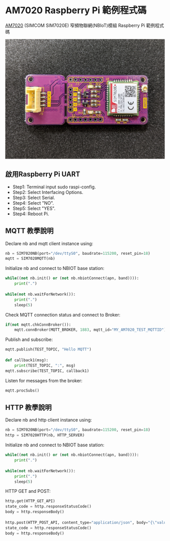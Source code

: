 # AM7020 Raspberry Pi 範例程式碼
 [AM7020](https://atticedu.com/index.php/am7020.html) (SIMCOM SIM7020E) 窄頻物聯網(NBIoT)模組 Raspberry Pi 範例程式碼
 
  ![AM7020](images/am7020_front.jpg)
 ## 啟用Raspberry Pi UART
 * Step1: Terminal input sudo raspi-config.
 * Step2: Select Interfacing Options.
 * Step3: Select Serial.
 * Step4: Select "NO".
 * Step5: Select "YES".
 * Step4: Reboot Pi.
 
 ## MQTT 教學說明
 Declare nb and mqtt client instance using:
 ```Python
 nb = SIM7020NB(port="/dev/ttyS0", baudrate=115200, reset_pin=18)
 mqtt = SIM7020MQTT(nb)
 ```
 Initialize nb and connect to NBIOT base station:
 ```Python
 while((not nb.init() or (not nb.nbiotConnect(apn, band)))):
     print(".")
 
 while(not nb.waitForNetwork()):
     print(".")
     sleep(5)
 ```
 Check MQTT connection status and connect to Broker:
 ```Python
 if(not mqtt.chkConnBroker()):
     mqtt.connBroker(MQTT_BROKER, 1883, mqtt_id="MY_AM7020_TEST_MQTTID")
 ```
 Publish and subscribe:
 ```Python
 mqtt.publish(TEST_TOPIC, "Hello MQTT")
 
 def callback1(msg):
     print(TEST_TOPIC, ":", msg)
 mqtt.subscribe(TEST_TOPIC, callback1)
 ```
 Listen for messages from the broker:
 ```Python
 mqtt.procSubs()
 ```
 ## HTTP 教學說明
 Declare nb and http client instance using:
 ```Python
 nb = SIM7020NB(port="/dev/ttyS0", baudrate=115200, reset_pin=18)
 http = SIM7020HTTP(nb, HTTP_SERVER)
 ```
 Initialize nb and connect to NBIOT base station:
 ```Python
 while((not nb.init() or (not nb.nbiotConnect(apn, band)))):
     print(".")
 
 while(not nb.waitForNetwork()):
     print(".")
     sleep(5)
 ```
 HTTP GET and POST:
 ```Python
 http.get(HTTP_GET_API)
 state_code = http.responseStatusCode()
 body = http.responseBody()
 
 http.post(HTTP_POST_API, content_type="application/json", body="{\"value\": \"POST\"}")
 state_code = http.responseStatusCode()
 body = http.responseBody()
 ```
